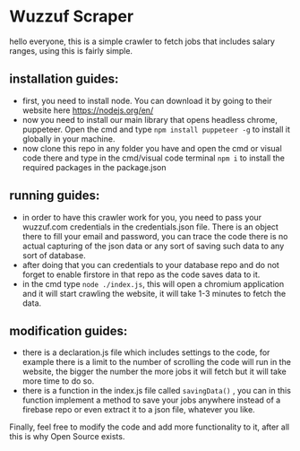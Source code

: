 # Wuzzuf Scraper

hello everyone, this is a simple crawler to fetch jobs that includes salary ranges, using this is fairly simple.

## installation guides: 

- first, you need to install node. You can download it by going to their website here https://nodejs.org/en/
- now you need to install our main library that opens headless chrome, puppeteer. Open the cmd and type ``` npm install puppeteer -g ``` to install it globally in your machine.
- now clone this repo in any folder you have and open the cmd or visual code there and type in the cmd/visual code terminal ``` npm i ``` to install the required packages in the package.json


## running guides:

- in order to have this crawler work for you, you need to pass your wuzzuf.com credentials in the credentials.json file. There is an object there to fill your email and password, you can trace the code there is no actual capturing of the json data or any sort of saving such data to any sort of database.
- after doing that you can credentials to your database repo and do not forget to enable firstore in that repo as the code saves data to it.
- in the cmd type ``` node ./index.js ```, this will open a chromium application and it will start crawling the website, it will take 1-3 minutes to fetch the data.


## modification guides: 

- there is a declaration.js file which includes settings to the code, for example there is a limit to the number of scrolling the code will run in the website, the bigger the number the more jobs it will fetch but it will take more time to do so.
- there is a function in the index.js file called ``` savingData() ``` , you can in this function implement a method to save your jobs anywhere instead of a firebase repo or even extract it to a json file, whatever you like.



Finally, feel free to modify the code and add more functionality to it, after all this is why Open Source exists.